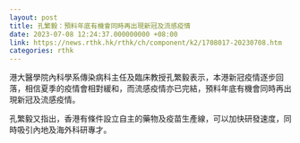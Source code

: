 ```yaml
---
layout: post
title: 孔繁毅：預料年底有機會同時再出現新冠及流感疫情
date: 2023-07-08 12:24:37.000000000 +08:00
link: https://news.rthk.hk/rthk/ch/component/k2/1708017-20230708.htm
categories: rthk
---
```


港大醫學院內科學系傳染病科主任及臨床教授孔繁毅表示，本港新冠疫情逐步回落，相信夏季的疫情會相對緩和，而流感疫情亦已完結，預料年底有機會同時再出現新冠及流感疫情。

孔繁毅又指出，香港有條件設立自主的藥物及疫苗生產線，可以加快研發速度，同時吸引內地及海外科研專才。
